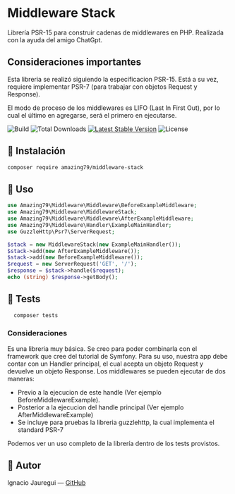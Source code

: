 # Middleware Stack

Librería PSR-15 para construir cadenas de middlewares en PHP. Realizada con la ayuda del amigo ChatGpt. 

## Consideraciones importantes

Esta libreria se realizó siguiendo la especificacion PSR-15. Está a su vez, requiere implementar PSR-7 (para trabajar con objetos Request y Response).

El modo de proceso de los middlewares es LIFO (Last In First Out), por lo cual el último en agregarse, será el primero en ejecutarse.


![Build](https://github.com/amazing79/psr15-middlewarestack/actions/workflows/phptests.yml/badge.svg)
![Total Downloads](https://img.shields.io/packagist/dt/amazing79/middleware-stack)
[![Latest Stable Version](https://img.shields.io/packagist/v/amazing79/middleware-stack)](https://packagist.org/packages/amazing79/middleware-stack)
![License](https://img.shields.io/packagist/l/amazing79/middleware-stack)

## 🚀 Instalación

```bash
composer require amazing79/middleware-stack
```

## 🧱 Uso

```php
use Amazing79\Middleware\Middleware\BeforeExampleMiddleware;
use Amazing79\Middleware\MiddlewareStack;
use Amazing79\Middleware\Middleware\AfterExampleMiddleware;
use Amazing79\Middleware\Handler\ExampleMainHandler;
use GuzzleHttp\Psr7\ServerRequest;

$stack = new MiddlewareStack(new ExampleMainHandler());
$stack->add(new AfterExampleMiddleware());
$stack->add(new BeforeExampleMiddleware());
$request = new ServerRequest('GET', '/');
$response = $stack->handle($request);
echo (string) $response->getBody();
```



## 🧪 Tests

```bash
  composer tests
```

### Consideraciones

Es una libreria muy básica. Se creo para poder combinarla con el framework que cree del tutorial de Symfony.
Para su uso, nuestra app debe contar con un Handler principal, el cual acepta un objeto Request y devuelve un objeto Response.
Los middlewares se pueden ejecutar de dos maneras:

* Previo a la ejecucion de este handle (Ver ejemplo BeforeMiddlewareExample).
* Posterior a la ejecucion del handle principal (Ver ejemplo AfterMiddlewareExample)
* Se incluye para pruebas la libreria guzzlehttp, la cual implementa el standard PSR-7

Podemos ver un uso completo de la librería dentro de los tests provistos.

## 🧠 Autor
Ignacio Jauregui — [GitHub](https://github.com/amazing79)
